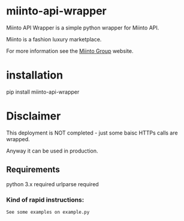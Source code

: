 # miinto-api-wrapper
Miinto API Wrapper is a simple python wrapper for Miinto API.

Miinto is a fashion luxury marketplace.

For more information see the [Miinto Group](https://www.miinto-group.com/) website.

# installation

pip install miinto-api-wrapper

# Disclaimer

This deployment is NOT completed - just some baisc HTTPs calls are wrapped. 

Anyway it can be used in production.

## Requirements

python 3.x required
urlparse required

### Kind of rapid instructions:

```
See some examples on example.py
```